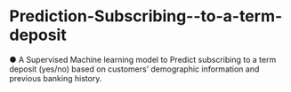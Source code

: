 # Prediction-Subscribing--to-a-term-deposit
● A Supervised Machine learning model to Predict subscribing to a term deposit (yes/no) based on customers’ demographic information and previous banking history.
